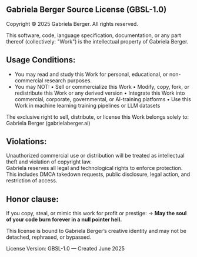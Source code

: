 Gabriela Berger Source License (GBSL-1.0)
------------------------------------------

Copyright © 2025 Gabriela Berger. All rights reserved.

This software, code, language specification, documentation, or any part thereof (collectively: "Work") is the intellectual property of Gabriela Berger.

Usage Conditions:
-----------------
- You may read and study this Work for personal, educational, or non-commercial research purposes.
- You may NOT:
  • Sell or commercialize this Work
  • Modify, copy, fork, or redistribute this Work or any derived version
  • Integrate this Work into commercial, corporate, governmental, or AI-training platforms
  • Use this Work in machine learning training pipelines or LLM datasets

The exclusive right to sell, distribute, or license this Work belongs solely to:
  Gabriela Berger (gabrielaberger.ai)

Violations:
-----------
Unauthorized commercial use or distribution will be treated as intellectual theft and violation of copyright law.  
Gabriela reserves all legal and technological rights to enforce protection.  
This includes DMCA takedown requests, public disclosure, legal action, and restriction of access.

Honor clause:
-------------
If you copy, steal, or mimic this work for profit or prestige:
  → **May the soul of your code burn forever in a null pointer hell.**

This license is bound to Gabriela Berger’s creative identity and may not be detached, rephrased, or bypassed.

License Version: GBSL-1.0 — Created June 2025
